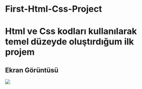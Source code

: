# First-Html-Css-Project



<h1> Html ve Css kodları kullanılarak temel düzeyde oluştırdığum ilk projem</h1>

<h2> Ekran Görüntüsü</h2>

![](chrome-capture-2024-5-25.gif)
